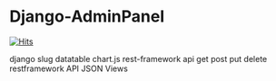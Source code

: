 # Django-AdminPanel


[![Hits](https://hits.seeyoufarm.com/api/count/incr/badge.svg?url=https://github.com/rock12231/Django-AdminPanel/edit/master/README.md)](https://hits.seeyoufarm.com)  

django slug datatable chart.js rest-framework api get post put delete restframework API JSON Views
